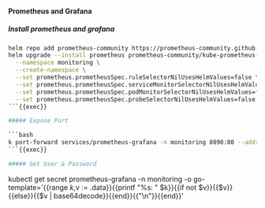 #### Prometheus and Grafana

##### Install prometheus and grafana
```bash
helm repo add prometheus-community https://prometheus-community.github.io/helm-charts
helm upgrade --install prometheus prometheus-community/kube-prometheus-stack \
  --namespace monitoring \
  --create-namespace \
  --set prometheus.prometheusSpec.ruleSelectorNilUsesHelmValues=false \
  --set prometheus.prometheusSpec.serviceMonitorSelectorNilUsesHelmValues=false \
  --set prometheus.prometheusSpec.podMonitorSelectorNilUsesHelmValues=false \
  --set prometheus.prometheusSpec.probeSelectorNilUsesHelmValues=false
```{{exec}}

##### Expose Port

```bash
k port-forward services/prometheus-grafana -n monitoring 8090:80 --address 0.0.0.0
```{{exec}}

##### Get User & Password

```
kubectl get secret prometheus-grafana -n monitoring -o go-template='{{range $k,$v := .data}}{{printf "%s: " $k}}{{if not $v}}{{$v}}{{else}}{{$v | base64decode}}{{end}}{{"\n"}}{{end}}'
```{{exec}}
